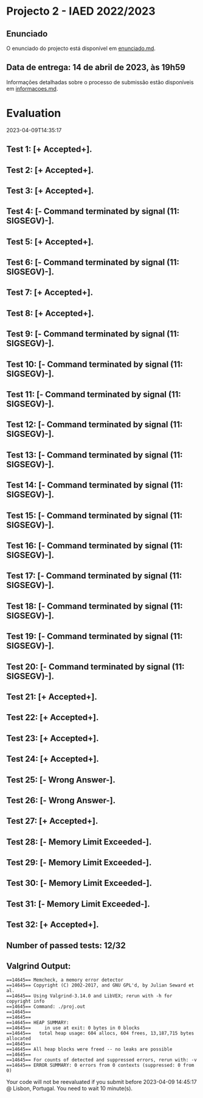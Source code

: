 # Projecto 2 - IAED 2022/2023

## Enunciado

O enunciado do projecto está disponível em [enunciado.md](enunciado.md). 

## Data de entrega: 14 de abril de 2023, às 19h59

Informações detalhadas sobre o processo de submissão estão disponíveis em [informacoes.md](informacoes.md).



# Evaluation

2023-04-09T14:35:17

## Test 1: [+ Accepted+].
## Test 2: [+ Accepted+].
## Test 3: [+ Accepted+].
## Test 4: [- Command terminated by signal (11: SIGSEGV)-].

## Test 5: [+ Accepted+].
## Test 6: [- Command terminated by signal (11: SIGSEGV)-].

## Test 7: [+ Accepted+].
## Test 8: [+ Accepted+].
## Test 9: [- Command terminated by signal (11: SIGSEGV)-].

## Test 10: [- Command terminated by signal (11: SIGSEGV)-].

## Test 11: [- Command terminated by signal (11: SIGSEGV)-].

## Test 12: [- Command terminated by signal (11: SIGSEGV)-].

## Test 13: [- Command terminated by signal (11: SIGSEGV)-].

## Test 14: [- Command terminated by signal (11: SIGSEGV)-].

## Test 15: [- Command terminated by signal (11: SIGSEGV)-].

## Test 16: [- Command terminated by signal (11: SIGSEGV)-].

## Test 17: [- Command terminated by signal (11: SIGSEGV)-].

## Test 18: [- Command terminated by signal (11: SIGSEGV)-].

## Test 19: [- Command terminated by signal (11: SIGSEGV)-].

## Test 20: [- Command terminated by signal (11: SIGSEGV)-].

## Test 21: [+ Accepted+].
## Test 22: [+ Accepted+].
## Test 23: [+ Accepted+].
## Test 24: [+ Accepted+].
## Test 25: [- Wrong Answer-].


## Test 26: [- Wrong Answer-].


## Test 27: [+ Accepted+].
## Test 28: [- Memory Limit Exceeded-].

## Test 29: [- Memory Limit Exceeded-].

## Test 30: [- Memory Limit Exceeded-].

## Test 31: [- Memory Limit Exceeded-].

## Test 32: [+ Accepted+].


## Number of passed tests: 12/32


## Valgrind Output:


```
==14645== Memcheck, a memory error detector
==14645== Copyright (C) 2002-2017, and GNU GPL'd, by Julian Seward et al.
==14645== Using Valgrind-3.14.0 and LibVEX; rerun with -h for copyright info
==14645== Command: ./proj.out
==14645== 
==14645== 
==14645== HEAP SUMMARY:
==14645==     in use at exit: 0 bytes in 0 blocks
==14645==   total heap usage: 604 allocs, 604 frees, 13,187,715 bytes allocated
==14645== 
==14645== All heap blocks were freed -- no leaks are possible
==14645== 
==14645== For counts of detected and suppressed errors, rerun with: -v
==14645== ERROR SUMMARY: 0 errors from 0 contexts (suppressed: 0 from 0)

```


Your code will not be reevaluated if you submit before 2023-04-09 14:45:17 @ Lisbon, Portugal. You need to wait 10 minute(s).


